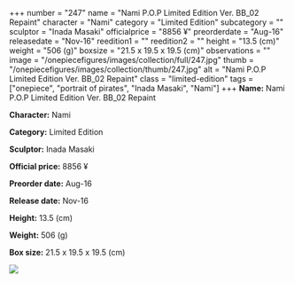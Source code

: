 +++
number = "247"
name = "Nami P.O.P Limited Edition Ver. BB_02 Repaint"
character = "Nami"
category = "Limited Edition"
subcategory = ""
sculptor = "Inada Masaki"
officialprice = "8856 ¥"
preorderdate = "Aug-16"
releasedate = "Nov-16"
reedition1 = ""
reedition2 = ""
height = "13.5 (cm)"
weight = "506 (g)"
boxsize = "21.5 x 19.5 x 19.5 (cm)"
observations = ""
image = "/onepiecefigures/images/collection/full/247.jpg"
thumb = "/onepiecefigures/images/collection/thumb/247.jpg"
alt = "Nami P.O.P Limited Edition Ver. BB_02 Repaint"
class = "limited-edition"
tags = ["onepiece", "portrait of pirates", "Inada Masaki", "Nami"]
+++
**Name:** Nami P.O.P Limited Edition Ver. BB_02 Repaint

**Character:** Nami

**Category:** Limited Edition 

**Sculptor:** Inada Masaki

**Official price:** 8856 ¥

**Preorder date:** Aug-16

**Release date:** Nov-16

**Height:** 13.5 (cm)

**Weight:** 506 (g)

**Box size:** 21.5 x 19.5 x 19.5 (cm)

<img src="/onepiecefigures/images/collection/thumb/247.jpg">